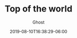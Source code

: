 ---
title: "Top of the world"
date: 2019-08-10T16:38:29-06:00
draft: false
resizeImages: false
categories: ['Travel','Grand Canyon']
tags: [Arizona]
toc: false
author: "Ghost"
#featuredImage: img/20180801_174310.jpg
featuredImage: https://ome-blog-pictures.s3.amazonaws.com/20201219_090825.jpg
---